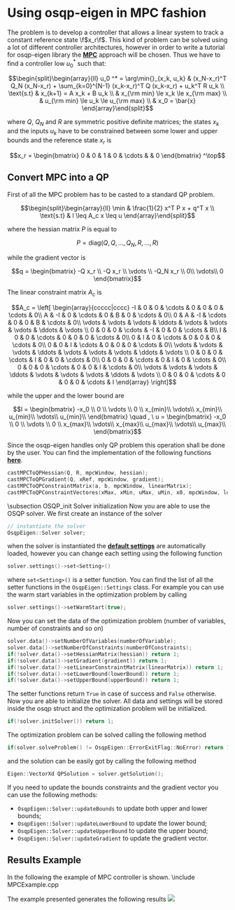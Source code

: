 # Using osqp-eigen in MPC fashion


The problem is to develop a controller that allows a linear system to track a constant reference state \f$x_r\f$. This kind of problem can be solved using a lot of different controller architectures, however in order to write a tutorial for osqp-eigen library the [**MPC**](https://en.wikipedia.org/wiki/Model_predictive_control) approach will be chosen.
 Thus we have to find a controller low $u_0^*$ such that:

```math
\begin{split}\begin{array}{ll}
  u_0 ^* = \arg\min{}_{x_k, u_k}   & (x_N-x_r)^T Q_N (x_N-x_r) + \sum_{k=0}^{N-1} (x_k-x_r)^T Q (x_k-x_r) + u_k^T R u_k \\
  \text{s.t} & x_{k+1} = A x_k + B u_k \\
  & x_{\rm min} \le x_k  \le x_{\rm max} \\
  & u_{\rm min} \le u_k  \le u_{\rm max} \\
  & x_0 = \bar{x}
\end{array}\end{split}
```

 where $Q$, $Q_N$ and $R$ are symmetric positive definite matrices;
 the states $x_k$ and the inputs $u_k$ have to be constrained between some  lower and upper bounds and the reference state $x_r$ is
 
 ```math
 x_r = \begin{bmatrix} 0 & 0 & 1 & 0 & \cdots & & 0 \end{bmatrix} ^\top
 ```
 

 ## Convert MPC into a QP
 First of all the MPC problem has to be casted to a standard QP problem.

```math
\begin{split}\begin{array}{ll}
  \min & \frac{1}{2} x^T P x + q^T x \\
  \text{s.t} & l \leq A_c x \leq u
\end{array}\end{split}
 ```

where the hessian matrix $P$ is equal to
```math
P  = \text{diag}(Q, Q, ..., Q_N, R, ..., R)
```
while the gradient vector is
```math
q  = \begin{bmatrix}
-Q x_r \\
-Q x_r \\
\vdots \\
-Q_N x_r \\
0\\
\vdots\\
0
\end{bmatrix}
```

 The linear constraint matrix $A_c$ is
```math
A_c  =
\left[
\begin{array}{ccccc|cccc}
-I & 0 & 0 & \cdots & 0 & 0 & 0 & \cdots & 0\\
A & -I & 0 & \cdots & 0 & B & 0 & \cdots & 0\\
0 & A & -I & \cdots & 0 & 0 & B & \cdots &  0\\
\vdots & \vdots & \vdots  & \ddots & \vdots & \vdots & \vdots & \ddots & \vdots \\
0 & 0 & 0  & \cdots & -I & 0 & 0 & \cdots & B\\
I & 0 & 0 & \cdots & 0 & 0 & 0 & \cdots & 0\\
0 & I & 0 & \cdots & 0 & 0 & 0 & \cdots & 0\\
0 & 0 & I & \cdots & 0 & 0 & 0 & \cdots & 0\\
\vdots & \vdots & \vdots  & \ddots & \vdots & \vdots & \vdots & \ddots & \vdots \\
0 & 0 & 0 & \cdots & I & 0 & 0 & \cdots & 0\\
0 & 0 & 0 & \cdots & 0 & I & 0 & \cdots & 0\\
0 & 0 & 0 & \cdots & 0 & 0 & I & \cdots & 0\\
\vdots & \vdots & \vdots  & \ddots & \vdots & \vdots & \vdots & \ddots & \vdots \\
0 & 0 & 0 & \cdots & 0 & 0 & 0 & \cdots & I
\end{array}
\right]
```
 while the upper and the lower bound are
```math
l  = \begin{bmatrix}
-x_0 \\
0 \\
\vdots \\
0 \\
x_{min}\\
\vdots\\
x_{min}\\
u_{min}\\
\vdots\\
u_{min}\\
\end{bmatrix} \quad
, \ u  = \begin{bmatrix}
-x_0 \\
0 \\
\vdots \\
0 \\
x_{max}\\
\vdots\\
x_{max}\\
u_{max}\\
\vdots\\
u_{max}\\
\end{bmatrix}
```

Since the osqp-eigen handles only QP problem this operation shall be done by the user.
 You can find the implementation of the following functions [**here**](https://github.com/GiulioRomualdi/osqp-eigen/blob/master/example/src/MPCExample.cpp#L71-L182).
```cpp
castMPCToQPHessian(Q, R, mpcWindow, hessian);
castMPCToQPGradient(Q, xRef, mpcWindow, gradient);
castMPCToQPConstraintMatrix(a, b, mpcWindow, linearMatrix);
castMPCToQPConstraintVectores(xMax, xMin, uMax, uMin, x0, mpcWindow, lowerBound, upperBound);
```

 \subsection OSQP_init Solver initialization
Now you are able to use the OSQP solver. We first create an instance of the solver
```cpp
// instantiate the solver
OsqpEigen::Solver solver;
```
 when the solver is instantiated the [**default settings**](http://osqp.readthedocs.io/en/latest/interfaces/solver_settings.html) are automatically loaded, however you can change each setting using
 the following function
```cpp
solver.settings()->set<Setting>()
``` 
where `set<Setting>()` is a setter function. You can find the list of all the setter
 functions in the `OsqpEigen::Settings` class.
 For example you can use the warm start variables in the optimization problem by calling
```cpp
solver.settings()->setWarmStart(true);
```

 Now you can set the data of the optimization problem (number of variables, number of constraints
 and so on)
```cpp
solver.data()->setNumberOfVariables(numberOfVariable);
solver.data()->setNumberOfConstraints(numberOfConstraints);
if(!solver.data()->setHessianMatrix(hessian)) return 1;
if(!solver.data()->setGradient(gradient)) return 1;
if(!solver.data()->setLinearConstraintMatrix(linearMatrix)) return 1;
if(!solver.data()->setLowerBound(lowerBound)) return 1;
if(!solver.data()->setUpperBound(upperBound)) return 1;
``` 
The setter functions return `True` in case of success and `False` otherwise.
Now you are able to initialize the solver. All data and settings will be stored inside the osqp struct and the optimization problem will be initialized.
```cpp
if(!solver.initSolver()) return 1;
```
 The optimization problem can be solved calling the following method
```cpp
if(solver.solveProblem() != OsqpEigen::ErrorExitFlag::NoError) return 1;
``` 
and the solution can be easily got by calling the following method

```cpp
Eigen::VectorXd QPSolution = solver.getSolution();
```

 If you need to update the bounds constraints and the gradient vector you
 can use the following methods:
 - `OsqpEigen::Solver::updateBounds` to update both upper and lower bounds;
 - `OsqpEigen::Solver::updateLowerBound` to update the lower bound;
 - `OsqpEigen::Solver::updateUpperBound` to update the upper bound;
 - `OsqpEigen::Solver::updateGradient` to update the gradient vector.

## Results Example
In the following the example of MPC controller is shown.
\include MPCExample.cpp

The example presented generates the following results
![](/docs/figures/mpc_result.png)
